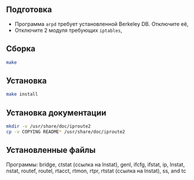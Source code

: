<pkg :name="'iproute2'" instsize showsbu2></pkg>

## Подготовка

- Программа `arpd` требует установленной Berkeley DB. Отключите её,
- Отключите 2 модуля требующих `iptables`,

<package-script :package="'iproute2'" :type="'prepare'"></package-script>

## Сборка

```bash
make
```

## Установка

```bash
make install
```

## Установка документации

```bash
mkdir -v /usr/share/doc/iproute2
cp -v COPYING README* /usr/share/doc/iproute2
```

## Установленные файлы

Программы: bridge, ctstat (ссылка на lnstat), genl, ifcfg, ifstat, ip, lnstat, nstat, routef, routel, rtacct, rtmon, rtpr, rtstat (ссылка на lnstat), ss, and tc

<script>
	new Vue({ el: '#main' })
</script>
